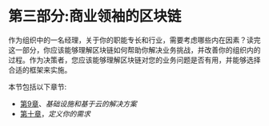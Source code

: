 # 第三部分:商业领袖的区块链

作为组织中的一名经理，关于你的职能专长和行业，需要考虑哪些内在因素？读完这一部分，你应该能够理解区块链如何帮助你解决业务挑战，并改善你的组织内的过程。作为决策者，您应该能够理解区块链对您的业务问题是否有用，并能够选择合适的框架来实施。

本节包括以下章节:

*   [第9章](09.html)、*基础设施和基于云的解决方案*
*   [第十章](10.html)，*定义你的需求*